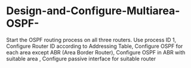 # Design-and-Configure-Multiarea-OSPF-
Start the OSPF routing process on all three routers. Use process ID 1, 
Configure Router ID according to Addressing Table, 
Configure OSPF for each area except ABR (Area Border Router), 
Configure OSPF in ABR with suitable area ,
Configure passive interface for suitable router 
